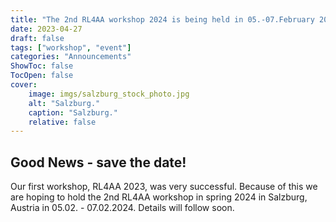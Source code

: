 ```yaml
---
title: "The 2nd RL4AA workshop 2024 is being held in 05.-07.February 2024 in Salzburg"
date: 2023-04-27
draft: false
tags: ["workshop", "event"]
categories: "Announcements"
ShowToc: false
TocOpen: false
cover:
    image: imgs/salzburg_stock_photo.jpg
    alt: "Salzburg."
    caption: "Salzburg."
    relative: false
---
```


## Good News - save the date!

Our first workshop, RL4AA 2023, was very successful. Because of this we are hoping to hold the 2nd RL4AA workshop in spring 2024 in Salzburg, Austria in 05.02. - 07.02.2024. Details will follow soon.
